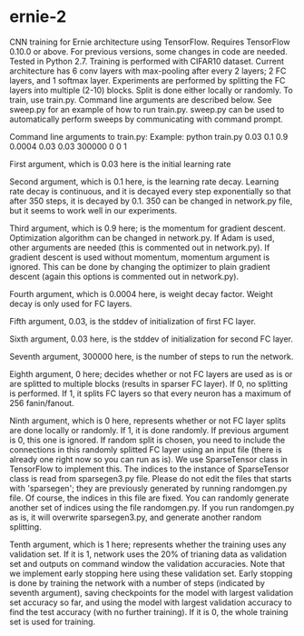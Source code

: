 # ernie-2
CNN training for Ernie architecture using TensorFlow.
Requires TensorFlow 0.10.0 or above. For previous versions, some changes in code are needed.
Tested in Python 2.7.
Training is performed with CIFAR10 dataset. Current architecture has 6 conv layers with max-pooling after every 2 layers; 2 FC layers, and 1 softmax layer.
Experiments are performed by splitting the FC layers into multiple (2-10) blocks. Split is done either locally or randomly. 
To train, use train.py. Command line arguments are described below. See sweep.py for an example of how to run train.py. sweep.py can be used to automatically perform sweeps by communicating with command prompt.

Command line arguments to train.py:
Example:
python train.py 0.03 0.1 0.9 0.0004 0.03 0.03 300000 0 0 1

First argument, which is 0.03 here is the initial learning rate

Second argument, which is 0.1 here, is the learning rate decay. Learning rate decay is continuous, and it is decayed every step exponentially so that after 350 steps, it is decayed by 0.1. 350 can be changed in network.py file, but it seems to work well in our experiments.

Third argument, which is 0.9 here; is the momentum for gradient descent. Optimization algorithm can be changed in network.py. If Adam is used, other arguments are needed (this is commented out in network.py). If gradient descent is used without momentum, momentum argument is ignored. This can be done by changing the optimizer to plain gradient descent (again this options is commented out in network.py).

Fourth argument, which is 0.0004 here, is weight decay factor. Weight decay is only used for FC layers.

Fifth argument, 0.03, is the stddev of initialization of first FC layer.

Sixth argument, 0.03 here, is the stddev of initialization for second FC layer.

Seventh argument, 300000 here, is the number of steps to run the network.

Eighth argument, 0 here; decides whether or not FC layers are used as is or are splitted to multiple blocks (results in sparser FC layer). If 0, no splitting is performed. If 1, it splits FC layers so that every neuron has a maximum of 256 fanin/fanout.

Ninth argument, which is 0 here, represents whether or not FC layer splits are done locally or randomly. If 1, it is done randomly. If previous argument is 0, this one is ignored. If random split is chosen, you need to include the connections in this randomly splitted FC layer using an input file (there is already one right now so you can run as is). We use SparseTensor class in TensorFlow to implement this. The indices to the instance of SparseTensor class is read from sparsegen3.py file. Please do not edit the files that starts with 'sparsegen'; they are previously generated by running randomgen.py file. Of course, the indices in this file are fixed. You can randomly generate another set of indices using the file randomgen.py. If you run randomgen.py as is, it will overwrite sparsegen3.py, and generate another random splitting.

Tenth argument, which is 1 here; represents whether the training uses any validation set. If it is 1, network uses the 20% of trianing data as validation set and outputs on command window the validation accuracies. Note that we implement early stopping here using these validation set. Early stopping is done by training the network with a number of steps (indicated by seventh argument), saving checkpoints for the model with largest validation set accuracy so far, and using the model with largest validation accuracy to find the test accuracy (with no further training). If it is 0, the whole training set is used for training. 
